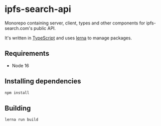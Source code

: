 # ipfs-search-api

Monorepo containing server, client, types and other components for ipfs-search.com's public API.

It's written in [TypeScript](https://typescriptlang.org/) and uses [lerna](https://lerna.js.org/) to manage packages.

## Requirements

- Node 16

## Installing dependencies

```sh
npm install
```

## Building

```sh
lerna run build
```

